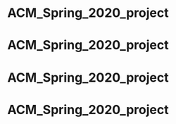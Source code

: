 # ACM_Spring_2020_project
# ACM_Spring_2020_project
# ACM_Spring_2020_project
# ACM_Spring_2020_project
